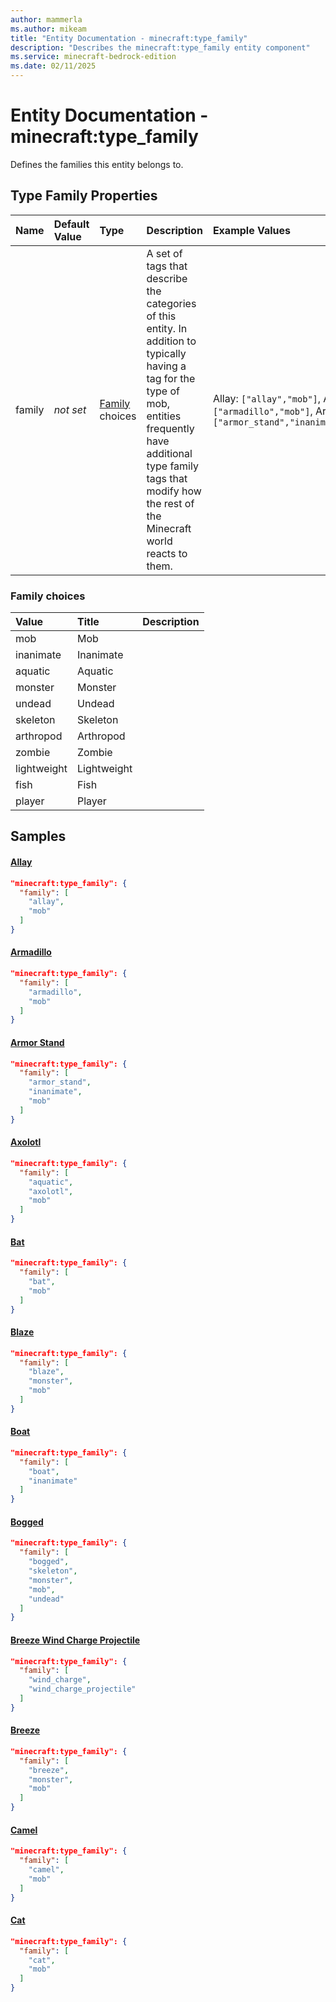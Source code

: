 ```yaml
---
author: mammerla
ms.author: mikeam
title: "Entity Documentation - minecraft:type_family"
description: "Describes the minecraft:type_family entity component"
ms.service: minecraft-bedrock-edition
ms.date: 02/11/2025 
---
```


# Entity Documentation - minecraft:type_family

Defines the families this entity belongs to.


## Type Family Properties

|Name       |Default Value |Type |Description |Example Values |
|:----------|:-------------|:----|:-----------|:------------- |
| family | *not set* | [Family](#family-choices) choices | A set of tags that describe the categories of this entity. In addition to typically having a tag for the type of mob, entities frequently have additional type family tags that modify how the rest of the Minecraft world reacts to them. | Allay: `["allay","mob"]`, Armadillo: `["armadillo","mob"]`, Armor Stand: `["armor_stand","inanimate","mob"]` | 

### Family choices

|Value       |Title |Description |
|:-----------|:-----|:-----------|
| mob | Mob | |
| inanimate | Inanimate | |
| aquatic | Aquatic | |
| monster | Monster | |
| undead | Undead | |
| skeleton | Skeleton | |
| arthropod | Arthropod | |
| zombie | Zombie | |
| lightweight | Lightweight | |
| fish | Fish | |
| player | Player | |

## Samples

#### [Allay](https://github.com/Mojang/bedrock-samples/tree/preview/behavior_pack/entities/allay.json)


```json
"minecraft:type_family": {
  "family": [
    "allay",
    "mob"
  ]
}
```

#### [Armadillo](https://github.com/Mojang/bedrock-samples/tree/preview/behavior_pack/entities/armadillo.json)


```json
"minecraft:type_family": {
  "family": [
    "armadillo",
    "mob"
  ]
}
```

#### [Armor Stand](https://github.com/Mojang/bedrock-samples/tree/preview/behavior_pack/entities/armor_stand.json)


```json
"minecraft:type_family": {
  "family": [
    "armor_stand",
    "inanimate",
    "mob"
  ]
}
```

#### [Axolotl](https://github.com/Mojang/bedrock-samples/tree/preview/behavior_pack/entities/axolotl.json)


```json
"minecraft:type_family": {
  "family": [
    "aquatic",
    "axolotl",
    "mob"
  ]
}
```

#### [Bat](https://github.com/Mojang/bedrock-samples/tree/preview/behavior_pack/entities/bat.json)


```json
"minecraft:type_family": {
  "family": [
    "bat",
    "mob"
  ]
}
```

#### [Blaze](https://github.com/Mojang/bedrock-samples/tree/preview/behavior_pack/entities/blaze.json)


```json
"minecraft:type_family": {
  "family": [
    "blaze",
    "monster",
    "mob"
  ]
}
```

#### [Boat](https://github.com/Mojang/bedrock-samples/tree/preview/behavior_pack/entities/boat.json)


```json
"minecraft:type_family": {
  "family": [
    "boat",
    "inanimate"
  ]
}
```

#### [Bogged](https://github.com/Mojang/bedrock-samples/tree/preview/behavior_pack/entities/bogged.json)


```json
"minecraft:type_family": {
  "family": [
    "bogged",
    "skeleton",
    "monster",
    "mob",
    "undead"
  ]
}
```

#### [Breeze Wind Charge Projectile](https://github.com/Mojang/bedrock-samples/tree/preview/behavior_pack/entities/breeze_wind_charge_projectile.json)


```json
"minecraft:type_family": {
  "family": [
    "wind_charge",
    "wind_charge_projectile"
  ]
}
```

#### [Breeze](https://github.com/Mojang/bedrock-samples/tree/preview/behavior_pack/entities/breeze.json)


```json
"minecraft:type_family": {
  "family": [
    "breeze",
    "monster",
    "mob"
  ]
}
```

#### [Camel](https://github.com/Mojang/bedrock-samples/tree/preview/behavior_pack/entities/camel.json)


```json
"minecraft:type_family": {
  "family": [
    "camel",
    "mob"
  ]
}
```

#### [Cat](https://github.com/Mojang/bedrock-samples/tree/preview/behavior_pack/entities/cat.json)


```json
"minecraft:type_family": {
  "family": [
    "cat",
    "mob"
  ]
}
```
